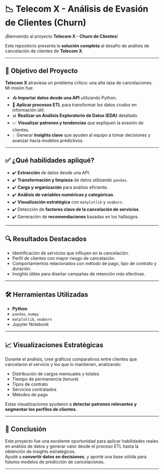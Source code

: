 # 📉 Telecom X - Análisis de Evasión de Clientes (Churn)

¡Bienvenido al proyecto **Telecom X - Churn de Clientes**!  

Este repositorio presenta la **solución completa** al desafío de análisis de cancelación de clientes de **Telecom X**.

---

## 🧠 Objetivo del Proyecto

**Telecom X** atraviesa un problema crítico: una alta tasa de cancelaciones.  
Mi misión fue:

- 📥 **Importar datos desde una API** utilizando Python.
- 🧼 **Aplicar procesos ETL** para transformar los datos crudos en información útil.
- 📊 **Realizar un Análisis Exploratorio de Datos (EDA)** detallado.
- 📈 **Visualizar patrones y tendencias** que expliquen la evasión de clientes.
- 💡 Generar **insights clave** que ayuden al equipo a tomar decisiones y avanzar hacia modelos predictivos.

---

## ✅ ¿Qué habilidades apliqué?

- ✔️ **Extracción** de datos desde una API.
- ✔️ **Transformación y limpieza** de datos utilizando `pandas`.
- ✔️ **Carga y organización** para análisis eficiente.
- ✔️ **Análisis de variables numéricas y categóricas**.
- ✔️ **Visualización estratégica** con `matplotlib` y `seaborn`.
- ✔️ Detección de **factores clave de la cancelación de servicios**.
- ✔️ Generación de **recomendaciones** basadas en los hallazgos.

---

## 🔍 Resultados Destacados

- Identificación de servicios que influyen en la cancelación.
- Perfil de clientes con mayor riesgo de cancelación.
- Comportamientos relacionados con método de pago, tipo de contrato y duración.
- Insights útiles para diseñar campañas de retención más efectivas.

---

## 🛠️ Herramientas Utilizadas

- **Python**
- `pandas`, `numpy`
- `matplotlib`, `seaborn`
- Jupyter Notebook

---

## 📈 Visualizaciones Estratégicas

Durante el análisis, creé gráficos comparativos entre clientes que cancelaron el servicio y los que lo mantienen, analizando:

- Distribución de cargos mensuales y totales
- Tiempo de permanencia (tenure)
- Tipos de contrato
- Servicios contratados
- Métodos de pago

Estas visualizaciones ayudaron a **detectar patrones relevantes y segmentar los perfiles de clientes**.

---

## 📌 Conclusión

Este proyecto fue una excelente oportunidad para aplicar habilidades reales en análisis de datos y generar valor desde el proceso ETL hasta la obtención de insights estratégicos.  
Ayudé a **convertir datos en decisiones**, y aporté una base sólida para futuros modelos de predicción de cancelaciones.

---


